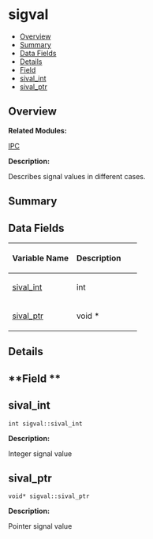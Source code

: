 # sigval<a name="EN-US_TOPIC_0000001054598209"></a>

-   [Overview](#section1196970877165637)
-   [Summary](#section1173402438165637)
-   [Data Fields](#pub-attribs)
-   [Details](#section1769052517165637)
-   [Field](#section584151725165637)
-   [sival\_int](#a560393252ee7edc37df44bf1c11bdbdd)
-   [sival\_ptr](#a4668f1bd7463de7b70bd0022207e26ac)

## **Overview**<a name="section1196970877165637"></a>

**Related Modules:**

[IPC](ipc.md)

**Description:**

Describes signal values in different cases. 

## **Summary**<a name="section1173402438165637"></a>

## Data Fields<a name="pub-attribs"></a>

<a name="table2775849165637"></a>
<table><thead align="left"><tr id="row1034117422165637"><th class="cellrowborder" valign="top" width="50%" id="mcps1.1.3.1.1"><p id="p803524270165637"><a name="p803524270165637"></a><a name="p803524270165637"></a>Variable Name</p>
</th>
<th class="cellrowborder" valign="top" width="50%" id="mcps1.1.3.1.2"><p id="p1901784877165637"><a name="p1901784877165637"></a><a name="p1901784877165637"></a>Description</p>
</th>
</tr>
</thead>
<tbody><tr id="row1000435119165637"><td class="cellrowborder" valign="top" width="50%" headers="mcps1.1.3.1.1 "><p id="p1945637309165637"><a name="p1945637309165637"></a><a name="p1945637309165637"></a><a href="sigval.md#a560393252ee7edc37df44bf1c11bdbdd">sival_int</a></p>
</td>
<td class="cellrowborder" valign="top" width="50%" headers="mcps1.1.3.1.2 "><p id="p403247149165637"><a name="p403247149165637"></a><a name="p403247149165637"></a>int </p>
</td>
</tr>
<tr id="row1313754894165637"><td class="cellrowborder" valign="top" width="50%" headers="mcps1.1.3.1.1 "><p id="p1229368248165637"><a name="p1229368248165637"></a><a name="p1229368248165637"></a><a href="sigval.md#a4668f1bd7463de7b70bd0022207e26ac">sival_ptr</a></p>
</td>
<td class="cellrowborder" valign="top" width="50%" headers="mcps1.1.3.1.2 "><p id="p91247409165637"><a name="p91247409165637"></a><a name="p91247409165637"></a>void * </p>
</td>
</tr>
</tbody>
</table>

## **Details**<a name="section1769052517165637"></a>

## **Field **<a name="section584151725165637"></a>

## sival\_int<a name="a560393252ee7edc37df44bf1c11bdbdd"></a>

```
int sigval::sival_int
```

 **Description:**

Integer signal value 

## sival\_ptr<a name="a4668f1bd7463de7b70bd0022207e26ac"></a>

```
void* sigval::sival_ptr
```

 **Description:**

Pointer signal value 

